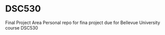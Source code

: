 # DSC530
Final Project Area
Personal repo for fina project due for Bellevue University course DSC530
